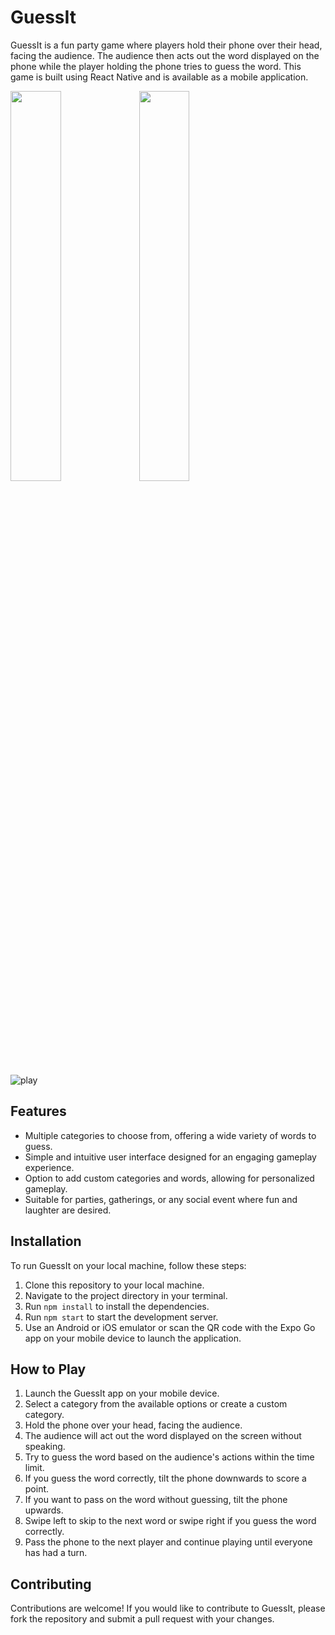 # GuessIt

GuessIt is a fun party game where players hold their phone over their head, facing the audience. The audience then acts out the word displayed on the phone while the player holding the phone tries to guess the word. This game is built using React Native and is available as a mobile application.

<div>
  <img width="40%" src="https://github.com/GaganBansal22/GuessIt/assets/122668312/44624f78-0862-46b3-9890-acc2ef58cae7">
  <img width="40%" src="https://github.com/GaganBansal22/GuessIt/assets/122668312/51faf861-f00a-4c2e-b6dc-aef3bc84522d">
</div>

![play](https://github.com/GaganBansal22/GuessIt/assets/122668312/1e924ff5-652b-4de0-bc37-889b8e77a572)

## Features

- Multiple categories to choose from, offering a wide variety of words to guess.
- Simple and intuitive user interface designed for an engaging gameplay experience.
- Option to add custom categories and words, allowing for personalized gameplay.
- Suitable for parties, gatherings, or any social event where fun and laughter are desired.

## Installation

To run GuessIt on your local machine, follow these steps:

1. Clone this repository to your local machine.
2. Navigate to the project directory in your terminal.
3. Run `npm install` to install the dependencies.
4. Run `npm start` to start the development server.
5. Use an Android or iOS emulator or scan the QR code with the Expo Go app on your mobile device to launch the application.

## How to Play

1. Launch the GuessIt app on your mobile device.
2. Select a category from the available options or create a custom category.
3. Hold the phone over your head, facing the audience.
4. The audience will act out the word displayed on the screen without speaking.
5. Try to guess the word based on the audience's actions within the time limit.
6. If you guess the word correctly, tilt the phone downwards to score a point.
7. If you want to pass on the word without guessing, tilt the phone upwards.
8. Swipe left to skip to the next word or swipe right if you guess the word correctly.
9. Pass the phone to the next player and continue playing until everyone has had a turn.

## Contributing

Contributions are welcome! If you would like to contribute to GuessIt, please fork the repository and submit a pull request with your changes.
